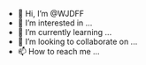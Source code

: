 - 👋 Hi, I’m @WJDFF
- 👀 I’m interested in ...
- 🌱 I’m currently learning ...
- 💞️ I’m looking to collaborate on ...
- 📫 How to reach me ...

<!---
WJDFF/WJDFF is a ✨ special ✨ repository because its `README.md` (this file) appears on your GitHub profile.
You can click the Preview link to take a look at your changes.
--->

